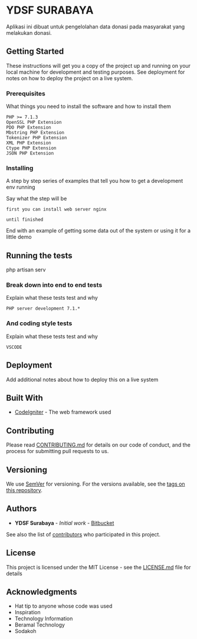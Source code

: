# YDSF SURABAYA

Aplikasi ini dibuat untuk pengelolahan data donasi pada masyarakat yang melakukan donasi.

## Getting Started

These instructions will get you a copy of the project up and running on your local machine for development and testing purposes. See deployment for notes on how to deploy the project on a live system.

### Prerequisites

What things you need to install the software and how to install them

```
PHP >= 7.1.3
OpenSSL PHP Extension
PDO PHP Extension
Mbstring PHP Extension
Tokenizer PHP Extension
XML PHP Extension
Ctype PHP Extension
JSON PHP Extension
```

### Installing

A step by step series of examples that tell you how to get a development env running

Say what the step will be

```
first you can install web server nginx

```

```
until finished
```

End with an example of getting some data out of the system or using it for a little demo

## Running the tests

php artisan serv

### Break down into end to end tests

Explain what these tests test and why

```
PHP server development 7.1.*
```

### And coding style tests

Explain what these tests test and why

```
VSCODE
```

## Deployment

Add additional notes about how to deploy this on a live system

## Built With

* [CodeIgniter](https://www.codeigniter.com/user_guide/) - The web framework used

## Contributing

Please read [CONTRIBUTING.md](https://gist.github.com/PurpleBooth/b24679402957c63ec426) for details on our code of conduct, and the process for submitting pull requests to us.

## Versioning

We use [SemVer](http://semver.org/) for versioning. For the versions available, see the [tags on this repository](https://github.com/DBSetyawan/sistem-manajemen-donatur.git). 

## Authors

* **YDSF Surabaya** - *Initial work* - [Bitbucket](https://github.org/DBSetyawan)

See also the list of [contributors](https://github.com/DBSetyawan/sistem-manajemen-donatur.git) who participated in this project.

## License

This project is licensed under the MIT License - see the [LICENSE.md](LICENSE.md) file for details

## Acknowledgments

* Hat tip to anyone whose code was used
* Inspiration
* Technology Information
* Beramal Technology
* Sodakoh

